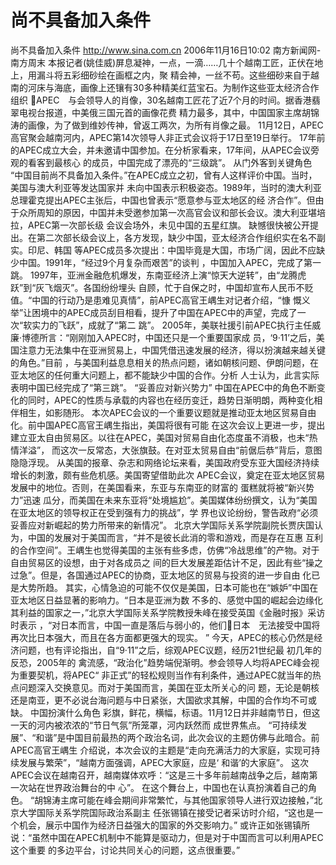 # 尚不具备加入条件

尚不具备加入条件
http://www.sina.com.cn 2006年11月16日10:02 南方新闻网-南方周末
本报记者(姚佳威)屏息凝神，一点，一滴……几十个越南工匠，正伏在地上，用漏斗将五彩细砂绘在画框之内，聚 精会神，一丝不苟。这些细砂来自于越南的河床与海底，画像上还镶有30多种精美红蓝宝石。为制作这些亚太经济合作组织 APEC　与会领导人的肖像，30名越南工匠花了近7个月的时间。据香港翡翠电视台报道，中美俄三国元首的画像花费 精力最多，其中，中国国家主席胡锦涛的画像，为了做到维妙传神，曾返工两次，为所有肖像之最。
11月12日，APEC高官聚会越南河内，APEC第14次领导人非正式会议将于17日至19日举行。
17年前的APEC成立大会，并未邀请中国参加。在分析家看来，17年间，从APEC会议旁观的看客到最核心 的成员，中国完成了漂亮的“三级跳”。
从门外客到关键角色
“中国目前尚不具备加入条件。”在APEC成立之初，曾有人这样评价中国。当时，美国与澳大利亚等发达国家并 未向中国表示积极姿态。1989年，当时的澳大利亚总理霍克提出APEC主张后，中国也曾表示“愿意参与亚太地区的经 济合作”。但由于众所周知的原因，中国并未受邀参加第一次高官会议和部长会议。澳大利亚堪培拉，APEC第一次部长级 会议会场外，未见中国的五星红旗。
缺憾很快被公开提出。在第二次部长级会议上，各方发现，缺少中国，亚太经济合作组织实在名不副实。印尼、韩国 等APEC成员多次提出：中国毕竟是大国，市场广阔，因此不应缺少中国。1991年，“经过9个月复杂而艰苦”的谈判 ，中国加入APEC，完成了第一跳。
1997年，亚洲金融危机爆发，东南亚经济上演“惊天大逆转”，由“龙腾虎跃”到“灰飞烟灭”。各国纷纷埋头 自顾，忙于自保之时，中国却宣布人民币不贬值。“中国的行动乃是患难见真情”，前APEC高官王嵎生对记者介绍，“慷 慨义举”让困境中的APEC成员刮目相看，提升了中国在APEC中的声望，完成了一次“软实力的飞跃”，成就了“第二 跳”。
2005年，美联社援引前APEC执行主任威廉·博德所言：“刚刚加入APEC时，中国还只是一个重要国家成 员，‘9·11’之后，美国注意力无法集中在亚洲贸易上，中国凭借迅速发展的经济，得以扮演越来越关键的角色。”目前 ，与美国利益息息相关的热点问题，诸如朝核问题、伊朗问题，在亚太地区的任何重大问题上，都不能缺少中国的合作。分析 人士认为，此言实际表明中国已经完成了“第三跳”。
“妥善应对新兴势力”
中国在APEC中的角色不断变化的同时，APEC的性质与承载的内容也在经历变迁，趋势日渐明朗，两种变化相 伴相生，如影随形。
本次APEC会议的一个重要议题就是推动亚太地区贸易自由化。前中国APEC高官王嵎生指出，美国将很有可能 在这次会议上更进一步，提出建立亚太自由贸易区。以往在APEC，美国对贸易自由化态度虽不消极，也未“热情洋溢”， 而这次一反常态，大张旗鼓。在对亚太贸易自由“前倨后恭”背后，意图隐隐浮现。
从美国的报章、杂志和网络论坛来看，美国政府受东亚大国经济持续增长的刺激，颇有些危机感。美国寄望借助此次 APEC会议，奠定在亚太地区贸易发展中的地位。否则，在美国看来，东亚与东南亚的财富的
蛋糕就将被“新兴势力”迅速 瓜分，而美国在未来东亚将“处境尴尬”。美国媒体纷纷撰文，认为“美国在亚太地区的领导权正在受到强有力的挑战”，学 界也议论纷纷，警告政府“必须妥善应对新崛起的势力所带来的新情况”。
北京大学国际关系学院副院长贾庆国认为，中国的发展对于美国而言，“并不是彼长此消的零和游戏，而是存在互惠 互利的合作空间”。王嵎生也觉得美国的主张有些多虑，仿佛“冷战思维”的产物。对于自由贸易区的设想，由于对各成员之 间的巨大发展差距估计不足，因此有些“操之过急”。但是，各国通过APEC的协商，亚太地区的贸易与投资的进一步自由 化已是大势所趋。
其实，心情急迫的可能不仅仅是美国，日本可能也在“嫉妒”中国在亚太地区日益显著的影响力。“日本是亚洲为数 不多的、感觉中国的崛起会边缘化其利益的国家之一，”北京大学国际关系学院教授朱峰在接受英国《金融时报》采访时表示 ，“对日本而言，中国一直是落后与弱小的，他们日本　无法接受中国将再次比日本强大，而且在各方面都更强大的现实。 ”
今天，APEC的核心仍然是经济问题，也有评论指出，自“9·11”之后，综观APEC议题，经历21世纪最 初几年的反恐，2005年的
禽流感，“政治化”趋势端倪渐明。参会领导人均将APEC峰会视为重要契机，将APEC“ 非正式”的轻松规则当作有利条件，通过APEC就当年的热点问题深入交换意见。而对于美国而言，美国在亚太所关心的问 题，无论是朝核还是南亚，更不必说台海问题与中日紧张，大国欲求其解，中国的合作均不可或缺。
中国扮演什么角色
彩旗，鲜花，横幅，标语。11月12日并非越南节日，但这一天的河内被浓浓的“节日气氛”所笼罩，河内跃然而 成世界焦点。
“可持续发展”、“和谐”是中国目前最热的两个政治名词，此次会议的主题仿佛与此暗合。前APEC高官王嵎生 介绍说，本次会议的主题是“走向充满活力的大家庭，实现可持续发展与繁荣”，“越南方面强调，APEC大家庭，应是‘ 和谐’的大家庭”。
这次APEC会议在越南召开，越南媒体欢呼：“这是三十多年前越南战争之后，越南第一次站在世界政治舞台的中 心”。
在这个舞台上，中国也在认真扮演着自己的角色。
“胡锦涛主席可能在峰会期间非常繁忙，与其他国家领导人进行双边接触，”北京大学国际关系学院国际政治系副主 任张锡镇在接受记者采访时介绍，“这也是一个机会，展示中国作为经济日益强大的国家的外交影响力。”
或许正如张锡镇所说：“虽然中国在APEC机制中不能算是驱动力，但是对于中国而言可以利用APEC这个重要 的多边平台，讨论共同关心的问题，这点很重要。”

